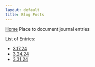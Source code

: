 ```yaml
---
layout: default
title: Blog Posts
---
```

[Home](/)
Place to document journal entries


List of Entries:

* [3.17.24](./entries/24.03.17.html)
* [3.24.24](./entries/24.03.24.html)
* [3.31.24](./entries/24.03.31.html)
